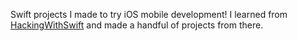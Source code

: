 Swift projects I made to try iOS mobile development!
I learned from [HackingWithSwift](https://www.hackingwithswift.com/100/swiftui) and made a handful of projects from there.
